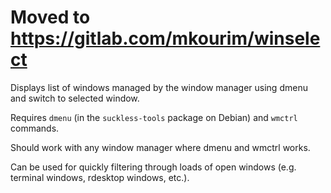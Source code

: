 Moved to https://gitlab.com/mkourim/winselect
=========

Displays list of windows managed by the window manager using dmenu and switch to selected window.

Requires `dmenu` (in the `suckless-tools` package on Debian) and `wmctrl` commands.

Should work with any window manager where dmenu and wmctrl works.

Can be used for quickly filtering through loads of open windows (e.g. terminal windows, rdesktop windows, etc.).
